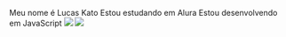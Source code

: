  Meu nome é Lucas Kato 
 Estou estudando em Alura 
 Estou desenvolvendo em JavaScript 
 ![](https://media1.tenor.com/m/A5v3dhQbx8MAAAAC/goku-lr-teq-ssg-goku-and-vegeta.gif)
![](https://media1.tenor.com/m/iwXHwlY31ecAAAAC/yuji-itadori-suku.gif)
